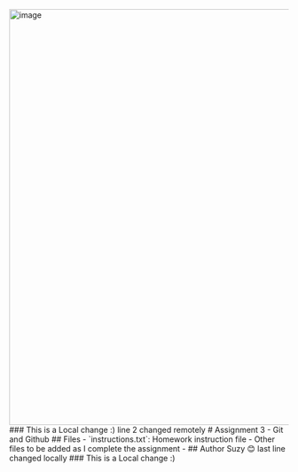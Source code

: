 <img width="1848" height="750" alt="image" src="https://github.com/user-attachments/assets/4a33b349-7839-4d22-b932-05a0372e0c6c" />
### This is a Local change :)
line 2 changed remotely
# Assignment 3 - Git and Github
## Files
- `instructions.txt`: Homework instruction file
- Other files to be added as I complete the assignment
- ## Author
Suzy 😊
last line changed locally
### This is a Local change :)

